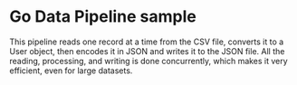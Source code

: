 # Go Data Pipeline sample

This pipeline reads one record at a time from the CSV file, converts it to a User object, then encodes it in JSON and writes it to the JSON file. All the reading, processing, and writing is done concurrently, which makes it very efficient, even for large datasets.